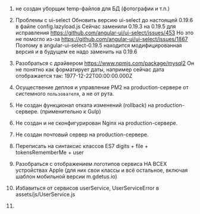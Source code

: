 1.	не создан уборщик temp-файлов для БД (фотографии и т.п.)

2.	Проблемы с ui-select
	Обновить версию ui-select до настоящей 0.19.6 в файле config.lazyload.js
	Сейчас заменили 0.19.3 на 0.19.5 для исправления https://github.com/angular-ui/ui-select/issues/453
	Но это не помогло из-за https://github.com/angular-ui/ui-select/issues/1867
	Поэтому в angular-ui-select-0.19.5 находится модифицированная версия и в будущем ее надо заменить на 0.19.6

3.	Разобраться с драйвером https://www.npmjs.com/package/mysql2
	Он не понятно как форматирует даты, например сейчас дата отображается так: 1977-12-22T00:00:00.000Z 

4.  Осуществение деплоя и управление РМ2 на production-сервере от системного `пользователя`, а не от рута.

5.  Не создан функционал отката изменений (rollback) на production-сервере. (применительно к Gulp)

6.	Не создан и не сконфигурирован Nginx на production-сервере.

7.	Не создан почтовый сервер на production-сервере.

8.	Переписать на синтаксис классов ES7 digits + file + tokensRememberMe + user

9.	Разобраться с отображением логотипов сервиса НА ВСЕХ устройствах Apple (для них свои классы и всё остальное, включая 
	шаблон мобильной версии m.gdetus.io)

10.	Избавиться от сервисов userService, UserServiceError в assets/js/UserService.js

11. 



